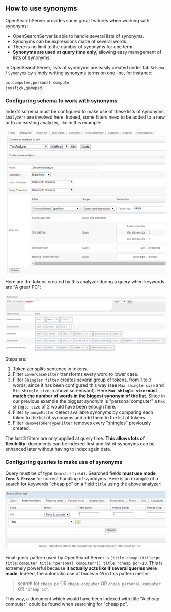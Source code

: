 ## How to use synonyms

OpenSearchServer provides some great features when working with synonyms:

* OpenSearchServer is able to handle several lists of synonyms. 
* Synonyms can be expressions made of several words. 
* There is no limit to the number of synonyms for one term.
* **Synonyms are used at query time only**, allowing easy management of lists of synonyms!

In OpenSearchServer, lists of synonyms are easily created under tab `Schema` / `Synonyms` by simply writing synonyms terms on one line, for instance:

```
pc,computer,personal computer
joystick,gamepad
```

### Configuring schema to work with synonyms

Index's schema must be configured to make use of these lists of synonyms. `Analyzers` are involved here. Indeed, some filters need to be added to a new or to an existing analyzer, like in this example:

![Creation of a synonyms analyzer](synonyms1.png)

Here are the tokens created by this analyzer during a query when keywords are "A great PC":

![Test results](synonyms2.png)

Steps are:

1. Tokenizer splits sentence in tokens.
2. Filter `LowerCaseFilter` transforms every word to lower case.
3. Filter `Shingler filter` creates several group of tokens, from 1 to 3 words, since it has been configured this way (see `Max shingle size` and `Min shingle size` in above screenshot). Here **`Max shingle size` must match the number of words in the biggest synonym of the list**. Since in our previous example the biggest synonym is "personal computer" a `Max shingle size` of 2 would have been enough here.
4. Filter `SynonymFilter` detect available synonyms by comparing each token to the list of synonyms and add them to the list of tokens.
5. Filter `RemoveTokenTypeFilter` removes every "shingles" previously created.

The last 3 filters are only applied at query time. **This allows lots of flexibility**: documents can be indexed first and list of synonyms can be enhanced later without having to index again data.

### Configuring queries to make use of synonyms

Query must be of type `Search (field)`. Searched fields **must use mode `Term & Phrase`** for correct handling of synonyms. Here is an example of a search for keywords "cheap pc" on a field `title` using the above analyzer:

![Query using synonyms](synonyms3.png)

Final query pattern used by OpenSearchServer is `(title:cheap (title:pc title:computer title:"personal computer")) title:"cheap pc"~10`. This is extremely powerful because **it actually acts like if several queries were made**. Indeed, the automatic use of boolean `OR` in this pattern means: 

> search for `cheap pc` OR `cheap computer` OR `cheap personal computer` OR `"cheap pc"`. 

This way, a document which would have been indexed with title "A cheap computer" could be found when searching for "cheap pc".